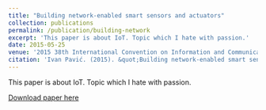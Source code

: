 ```yaml
---
title: "Building network-enabled smart sensors and actuators"
collection: publications
permalink: /publication/building-network
excerpt: 'This paper is about IoT. Topic which I hate with passion.'
date: 2015-05-25
venue: '2015 38th International Convention on Information and Communication Technology, Electronics and Microelectronics (MIPRO) '
citation: 'Ivan Pavić. (2015). &quot;Building network-enabled smart sensors and actuators.&quot; <i>2015 38th International Convention on Information and Communication Technology, Electronics and Microelectronics</i>.'
---
```

This paper is about IoT. Topic which I hate with passion.

[Download paper here](http://ieeexplore.ieee.org/stamp/stamp.jsp?tp=&arnumber=7160526)
